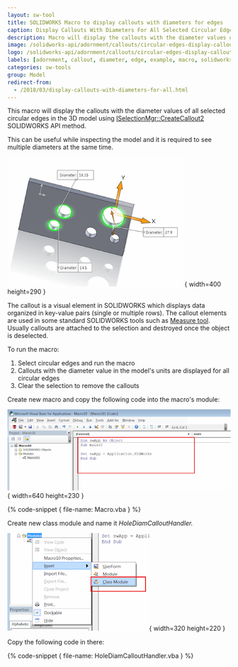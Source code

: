 ```yaml
---
layout: sw-tool
title: SOLIDWORKS Macro to display callouts with diameters for edges
caption: Display Callouts With Diameters For All Selected Circular Edges
description: Macro will display the callouts with the diameter values of all selected circular edges in the 3D model
image: /solidworks-api/adornment/callouts/circular-edges-display-callouts/edge-callout.png
logo: /solidworks-api/adornment/callouts/circular-edges-display-callouts/edge-callout.svg
labels: [adornment, callout, diameter, edge, example, macro, solidworks api, unit conversion]
categories: sw-tools
group: Model
redirect-from:
  - /2018/03/display-callouts-with-diameters-for-all.html
---
```

This macro will display the callouts with the diameter values of all selected circular edges in the 3D model using [ISelectionMgr::CreateCallout2](http://help.solidworks.com/2018/english/api/sldworksapi/solidworks.interop.sldworks~solidworks.interop.sldworks.iselectionmgr~createcallout2.html) SOLIDWORKS API method.

This can be useful while inspecting the model and it is required to see multiple diameters at the same time.

![Diameters displayed in the callout for selected holes](hole-diams.png){ width=400 height=290 }

The callout is a visual element in SOLIDWORKS which displays data organized in key-value pairs (single or multiple rows). The callout elements are used in some standard SOLIDWORKS tools such as [Measure tool](http://help.solidworks.com/2017/english/solidworks/sldworks/t_using_the_measure_tool.htm). Usually callouts are attached to the selection and destroyed once the object is deselected.

To run the macro:

1. Select circular edges and run the macro
1. Callouts with the diameter value in the model's units are displayed for all circular edges
1. Clear the selection to remove the callouts

Create new macro and copy the following code into the macro's module:

![Macro module in VBA editor](macro-module.png){ width=640 height=230 }

{% code-snippet { file-name: Macro.vba } %}

Create new class module and name it *HoleDiamCalloutHandler.*  

![Adding class module to VBA macro](insert-class-module.png){ width=320 height=220 }

Copy the following code in there:

{% code-snippet { file-name: HoleDiamCalloutHandler.vba } %}
